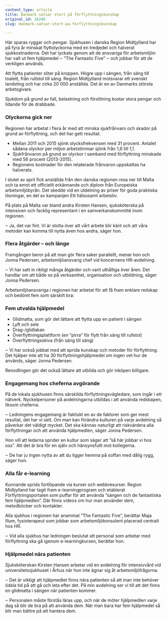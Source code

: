 ```yaml
---
content_type: article
title: Danmark satsar stort på förflyttningskunskap
original_id: 26246
slug: danmark-satsar-stort-pa-forflyttningskunskap

---
```


Här sparas ryggar och pengar. Sjukhusen i danska Region Midtjylland har på fyra år minskat flyttolyckorna med en tredjedel och halverat sjukkostnaderna. Det har lyckats genom att de ansvariga för arbetsmiljön har valt ut fem hjälpmedel ‒ ”The Fantastic Five” ‒ och jobbar för att de verkligen används.

Att flytta patienter sliter på kroppen. Högre upp i sängen, från säng till toalett, från rullstol till säng. Region Midtjylland motsvarar ett svenskt landsting och har cirka 20 000 anställda. Det är en av Danmarks största arbetsgivare.

Sjukdom på grund av fall, belastning och förslitning kostar stora pengar och lidande för de drabbade.

### Olyckorna gick ner

Regionen har arbetat i flera år med att minska sjukfrånvaro och skador på grund av förflyttning, och det har gett resultat:

*   Mellan 2011 och 2015 sjönk olycksfrekvensen med 31 procent. Antalet sådana olyckor per miljon arbetstimmar sjönk från 1,6 till 1,1.
*   Sjukfrånvaron på grund av olyckor i samband med förflyttning minskade med 56 procent (2013-2015).
*   Regionens kostnader för den relaterade frånvaron uppskattas ha halverats.

I slutet av april fick anställda från den danska regionen resa ner till Malta och ta emot ett officiellt erkännande och diplom från Europeiska arbetsmiljöbyrån. Det skedde vid en utdelning av priser för goda praktiska lösningar, en del av kampanjen Ett hälsosamt arbetsliv.

På plats på Malta var bland andra Kirsten Hansen, sjuksköterska på intensiven och facklig representant i en samverkanskommitté inom regionen.

‒ Ja, det var fint. Vi är stolta över att vårt arbete blir känt och att våra metoder kan komma till nytta även hos andra, säger hon.

### Flera åtgärder – och länge

Framgången beror på att man gör flera saker parallellt, menar hon och Jonna Pedersen, arbetsmiljöansvarig chef vid koncernens HR-avdelning.

‒ Vi har satt in riktigt många åtgärder och varit uthålliga över åren. Det handlar om att både se på verksamhet, organisation och utbildning, säger Jonna Pedersen.

Arbetsmiljöansvariga i regionen har arbetat för att få fram enklare redskap och bedömt fem som särskilt bra:

### Fem utvalda hjälpmedel

*   Glidmatta, som gör det lättare att flytta upp en patient i sängen
*   Lyft och sele
*   Drag-/glidlakan
*   Överflyttningsplattform (en ”pirra” för flytt från säng till rullstol)
*   Överflyttningsskiva (från säng till säng)

‒ Vi har också jobbat med att sprida kunskap och metoder för förflyttning. Det hjälper inte att ha 30 förflyttningshjälpmedel om ingen vet hur de används, säger Jonna Pedersen.

Renodlingen gör det också lättare att utbilda och gör inköpen billigare.

### Engagemang hos cheferna avgörande

På de lokala sjukhusen finns särskilda förflyttningsvägledare, som ingår i ett nätverk. Nyckelpersoner på avdelningarna utbildas i att använda redskapen, liksom cheferna.

‒ Ledningens engagemang är faktiskt en av de faktorer som ger mest resultat, det har vi sett. Om man kan förändra kulturen på varje avdelning så påverkar det väldigt mycket. Det ska kännas naturligt att riskvärdera alla förflyttningar och att använda hjälpmedlen, säger Jonna Pedersen.

Hon vill att ledarna sprider en kultur som säger att ”så här jobbar vi hos oss”. Att det är bra för en själv och hänsynsfullt mot kollegerna.

‒ De har ju ingen nytta av att du ligger hemma på soffan med dålig rygg, säger hon.

### Alla får e-learning

Kunnande sprids fortlöpande via kurser och webbresurser. Region Midtjylland har tagit fram e-learningprogram och etablerat Förflyttningsportalen som puffar för att använda ”sängen och de fantastiska fem hjälpmedlen”. Där finns videos om hur man använder dem, metodböcker och kontakter.

Alla sjukhus i regionen har anammat ”The Fantastic Five”, berättar Maja Illum, fysioterapeut som jobbar som arbetsmiljökonsulent placerad centralt hos HR.

‒ Vid alla sjukhus har ledningen beslutat att personal som arbetar med förflyttning ska gå igenom e-learningkursen, berättar hon.

### Hjälpmedel nära patienten

Sjuksköterskan Kirsten Hansen arbetar vid en avdelning för intensivvård vid universitetssjukhuset i Århus när hon inte ägnar sig åt arbetsmiljöfrågorna.

‒ Det är viktigt att hjälpmedlet finns nära patienten så att man inte behöver ödsla tid på att gå och leta efter det. På min avdelning ser vi till att det finns en glidmatta i sängen när patienten kommer.

‒ Personalen måste förstås läras upp, och när de möter hjälpmedlen varje dag så blir de bra på att använda dem. När man bara har fem hjälpmedel så blir man bättre på att hantera dem.

